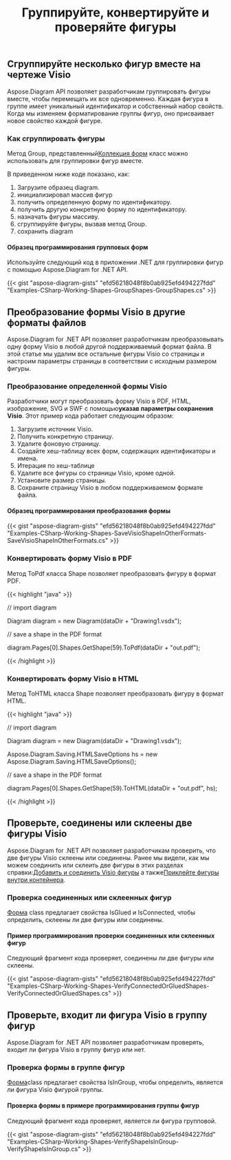 ﻿---
title: Группируйте, конвертируйте и проверяйте фигуры
type: docs
weight: 80
url: /ru/net/group-convert-and-verify-shapes/
description: В этом разделе объясняется, как группировать фигуры с помощью Aspose.Diagram.
---
## **Сгруппируйте несколько фигур вместе на чертеже Visio**
Aspose.Diagram API позволяет разработчикам группировать фигуры вместе, чтобы перемещать их все одновременно. Каждая фигура в группе имеет уникальный идентификатор и собственный набор свойств. Когда мы изменяем форматирование группы фигур, оно присваивает новое свойство каждой фигуре.
### **Как сгруппировать фигуры**
 Метод Group, представленный[Коллекция форм](http://www.aspose.com/api/net/diagram/aspose.diagram/shapecollection) класс можно использовать для группировки фигур вместе.

В приведенном ниже коде показано, как:

1. Загрузите образец diagram.
1. инициализировал массив фигур
1. получить определенную форму по идентификатору.
1. получить другую конкретную форму по идентификатору.
1. назначать фигуры массиву.
1. сгруппируйте фигуры, вызвав метод Group.
1. сохранить diagram
#### **Образец программирования групповых форм**
Используйте следующий код в приложении .NET для группировки фигур с помощью Aspose.Diagram for .NET API.

{{< gist "aspose-diagram-gists" "efd56218048f8b0ab925efd494227fdd" "Examples-CSharp-Working-Shapes-GroupShapes-GroupShapes.cs" >}}
## **Преобразование формы Visio в другие форматы файлов**
Aspose.Diagram for .NET API позволяет разработчикам преобразовывать одну форму Visio в любой другой поддерживаемый формат файла. В этой статье мы удалим все остальные фигуры Visio со страницы и настроим параметры страницы в соответствии с исходным размером фигуры.
### **Преобразование определенной формы Visio**
 Разработчики могут преобразовать форму Visio в PDF, HTML, изображение, SVG и SWF с помощью**указав параметры сохранения Visio**.
Этот пример кода работает следующим образом:

1. Загрузите источник Visio.
1. Получить конкретную страницу.
1. Удалите фоновую страницу.
1. Создайте хеш-таблицу всех форм, содержащих идентификаторы и имена.
1. Итерация по хеш-таблице
1. Удалите все фигуры со страницы Visio, кроме одной.
1. Установите размер страницы.
1. Сохраните страницу Visio в любом поддерживаемом формате файла.
#### **Образец программирования преобразования формы**
{{< gist "aspose-diagram-gists" "efd56218048f8b0ab925efd494227fdd" "Examples-CSharp-Working-Shapes-SaveVisioShapeInOtherFormats-SaveVisioShapeInOtherFormats.cs" >}}
### **Конвертировать форму Visio в PDF**
Метод ToPdf класса Shape позволяет преобразовать фигуру в формат PDF.

{{< highlight "java" >}}

 // import diagram

Diagram diagram = new Diagram(dataDir + "Drawing1.vsdx");

// save a shape in the PDF format

diagram.Pages[0].Shapes.GetShape(59).ToPdf(dataDir + "out.pdf");

{{< /highlight >}}
### **Конвертировать форму Visio в HTML**
Метод ToHTML класса Shape позволяет преобразовать фигуру в формат HTML.

{{< highlight "java" >}}

 // import diagram

Diagram diagram = new Diagram(dataDir + "Drawing1.vsdx");

Aspose.Diagram.Saving.HTMLSaveOptions hs = new Aspose.Diagram.Saving.HTMLSaveOptions();

// save a shape in the PDF format

diagram.Pages[0].Shapes.GetShape(59).ToHTML(dataDir + "out.pdf", hs);

{{< /highlight >}}
## **Проверьте, соединены или склеены две фигуры Visio**
 Aspose.Diagram for .NET API позволяет разработчикам проверить, что две фигуры Visio склеены или соединены. Ранее мы видели, как мы можем соединить или склеить две фигуры в этих разделах справки:[Добавить и соединить Visio фигуры](https://docs.aspose.com/diagram/net/add-retrieve-copy-and-read-visio-shape-data/) а также[Приклейте фигуры внутри контейнера](/diagram/ru/net/working-with-shapes-gluing/).
### **Проверка соединенных или склеенных фигур**
[Форма](http://www.aspose.com/api/net/diagram/aspose.diagram/shape) class предлагает свойства IsGlued и IsConnected, чтобы определить, склеены ли две фигуры или соединены.
#### **Пример программирования проверки соединенных или склеенных фигур**
Следующий фрагмент кода проверяет, соединены ли две фигуры или склеены.

{{< gist "aspose-diagram-gists" "efd56218048f8b0ab925efd494227fdd" "Examples-CSharp-Working-Shapes-VerifyConnectedOrGluedShapes-VerifyConnectedOrGluedShapes.cs" >}}
## **Проверьте, входит ли фигура Visio в группу фигур**
Aspose.Diagram for .NET API позволяет разработчикам проверять, входит ли фигура Visio в группу фигур или нет.
### **Проверка формы в группе фигур**
[Форма](http://www.aspose.com/api/net/diagram/aspose.diagram/shape)class предлагает свойства IsInGroup, чтобы определить, является ли фигура Visio фигурой группы.
#### **Проверка формы в примере программирования группы фигур**
Следующий фрагмент кода проверяет, является ли фигура групповой.

{{< gist "aspose-diagram-gists" "efd56218048f8b0ab925efd494227fdd" "Examples-CSharp-Working-Shapes-VerifyShapeIsInGroup-VerifyShapeIsInGroup.cs" >}}
